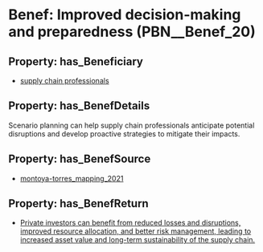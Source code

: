 # Benef: __Improved decision-making and preparedness__ (PBN__Benef_20)

## Property: has_Beneficiary

* [supply chain professionals](../Stakeholder/PBN__Stakeholder_16)

## Property: has_BenefDetails

Scenario planning can help supply chain professionals anticipate potential disruptions and develop proactive strategies to mitigate their impacts.

## Property: has_BenefSource

* [montoya-torres_mapping_2021](../Article/PBN__Article_4)

## Property: has_BenefReturn

* [Private investors can benefit from reduced losses and disruptions, improved resource allocation, and better risk management, leading to increased asset value and long-term sustainability of the supply chain.](../BenefReturn/PBN__BenefReturn_20)

